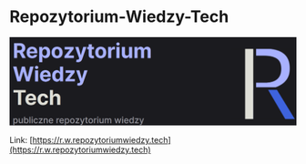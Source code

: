 # Repozytorium-Wiedzy-Tech 
![RepozytoriumWiedzyTech-Banner](https://github.com/Nailu776/Repozytorium-Wiedzy-Tech/blob/main/assets/RepozytoriumWiedzyTech-Banner.png)

Link: [https://r.w.repozytoriumwiedzy.tech](https://r.w.repozytoriumwiedzy.tech)
